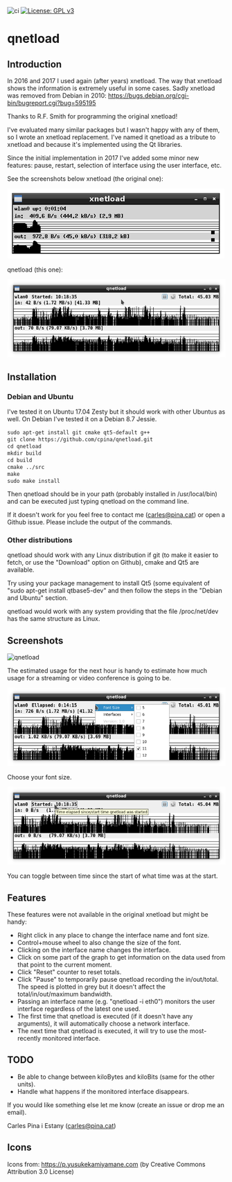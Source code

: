 ![ci](https://github.com/cpina/qnetload/workflows/ci/badge.svg)
[![License: GPL v3](https://img.shields.io/badge/License-GPLv3-blue.svg)](https://www.gnu.org/licenses/gpl-3.0)

# qnetload
## Introduction
In 2016 and 2017 I used again (after years) xnetload. The way that xnetload shows the information is extremely useful in some cases. Sadly xnetload was removed from Debian in 2010:
https://bugs.debian.org/cgi-bin/bugreport.cgi?bug=595195

Thanks to R.F. Smith for programming the original xnetload!

I've evaluated many similar packages but I wasn't happy with any of them, so I wrote an xnetload replacement. I've named it qnetload as a tribute to xnetload and because it's implemented using the Qt libraries.

Since the initial implementation in 2017 I've added some minor new features: pause, restart, selection of interface using the user interface, etc.

See the screenshots below
xnetload (the original one):

![xnetload](docs/images/xnetload.png)

qnetload (this one):

![qnetload](docs/images/qnetload.png)

## Installation
### Debian and Ubuntu
I've tested it on Ubuntu 17.04 Zesty but it should work with other Ubuntus as well.
On Debian I've tested it on a Debian 8.7 Jessie.

```
sudo apt-get install git cmake qt5-default g++
git clone https://github.com/cpina/qnetload.git
cd qnetload
mkdir build
cd build
cmake ../src
make
sudo make install
```

Then qnetload should be in your path (probably installed in /usr/local/bin) and can be executed just typing qnetload on the command line.

If it doesn't work for you feel free to contact me (carles@pina.cat) or open a Github issue. Please include the output of the commands.

### Other distributions
qnetload should work with any Linux distribution if git (to make it easier to fetch, or use the "Download" option on Github), cmake and Qt5 are available.

Try using your package management to install Qt5 (some equivalent of "sudo apt-get install qtbase5-dev" and then follow the steps in the "Debian and Ubuntu" section.

qnetload would work with any system providing that the file /proc/net/dev has the same structure as Linux.

## Screenshots
![qnetload](docs/images/qnetload-speed-tooltip.png)

The estimated usage for the next hour is handy to estimate how much usage for a streaming or video conference is going to be.

![qnetload](docs/images/qnetload-font-sizes.png)

Choose your font size.

![qnetload](docs/images/qnetload-started.png)

You can toggle between time since the start of what time was at the start.

## Features
These features were not available in the original xnetload but might be handy:

* Right click in any place to change the interface name and font size.
* Control+mouse wheel to also change the size of the font.
* Clicking on the interface name changes the interface.
* Click on some part of the graph to get information on the data used from that point to the current moment.
* Click "Reset" counter to reset totals.
* Click "Pause" to temporarily pause qnetload recording the in/out/total. The speed is plotted in grey but it doesn't affect the total/in/out/maximum bandwidth.
* Passing an interface name (e.g. "qnetload -i eth0") monitors the user interface regardless of the latest one used.
* The first time that qnetload is executed (if it doesn't have any arguments), it will automatically choose a network interface.
* The next time that qnetload is executed, it will try to use the most-recently monitored interface.

## TODO

* Be able to change between kiloBytes and kiloBits (same for the other units).
* Handle what happens if the monitored interface disappears.

If you would like something else let me know (create an issue or drop me an email).

Carles Pina i Estany (carles@pina.cat)

## Icons
Icons from: https://p.yusukekamiyamane.com (by Creative Commons Attribution 3.0 License)
